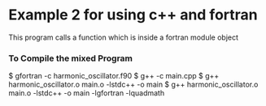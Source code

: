 # Example 2 for using c++ and fortran
This program calls a function which is inside a fortran module object


### To Compile the mixed Program
$ gfortran -c harmonic_oscillator.f90
$ g++ -c main.cpp
$ g++ harmonic_oscillator.o main.o -lstdc++ -o main
$ g++ harmonic_oscillator.o main.o -lstdc++ -o main -lgfortran -lquadmath
